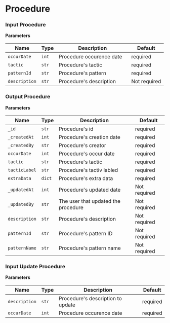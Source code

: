 # Procedure

### Input Procedure

**Parameters**

| Name                 | Type                             | Description                                    | Default             |
|----------------------|-----------------------           |------------------------------------------------|---------------------|
| ```occurDate```      | ```int```                        | Procedure occurence date                       | required            |
| ```tactic```         | ```str```                        | Procedure's tactic                             | required            |
| ```patternId```      | ```str```                        | Procedure's pattern                            | required            |
| ```description```    | ```str```                        | Procedure's description                        | Not required        |             


### Output Procedure

**Parameters**

| Name                 | Type                             | Description                                    | Default             |
|----------------------|-----------------------           |------------------------------------------------|---------------------|
| ```_id```      | ```str```                        | Procedure's id                    | required            |
| ```_createdAt```         | ```int```                        | Procedure's creation date                             | required            |
| ```_createdBy```      | ```str```                        | Procedure's creator                            | required            |
| ```occurDate```    | ```int```                        | Procedure's occur date                        |  required        |             
| ```tactic```    | ```str```                        | Procedure's tactic                       | required        |             
| ```tacticLabel```    | ```str```                        | Procedure's tactiv labled                        |  required        |             
| ```extraData```    | ```dict```                        | Procedure's extra data                       | required        |             
| ```_updatedAt```    | ```int```                        | Procedure's updated date                        | Not required        |             
| ```_updatedBy```    | ```str```                        | The user that updated the procedure                       | Not required        |             
| ```description```    | ```str```                        | Procedure's description                        | Not required        |             
| ```patternId```    | ```str```                        | Procedure's pattern ID                       | Not required        |             
| ```patternName```    | ```str```                        | Procedure's pattern name                        | Not required        |             


### Input Update Procedure

**Parameters**

| Name                 | Type                             | Description                                    | Default             |
|----------------------|-----------------------           |------------------------------------------------|---------------------|
| ```description```         | ```str```                        | Procedure's description to update                             | required            |
| ```occurDate```      | ```int```                        | Procedure occurence date                       | required            |